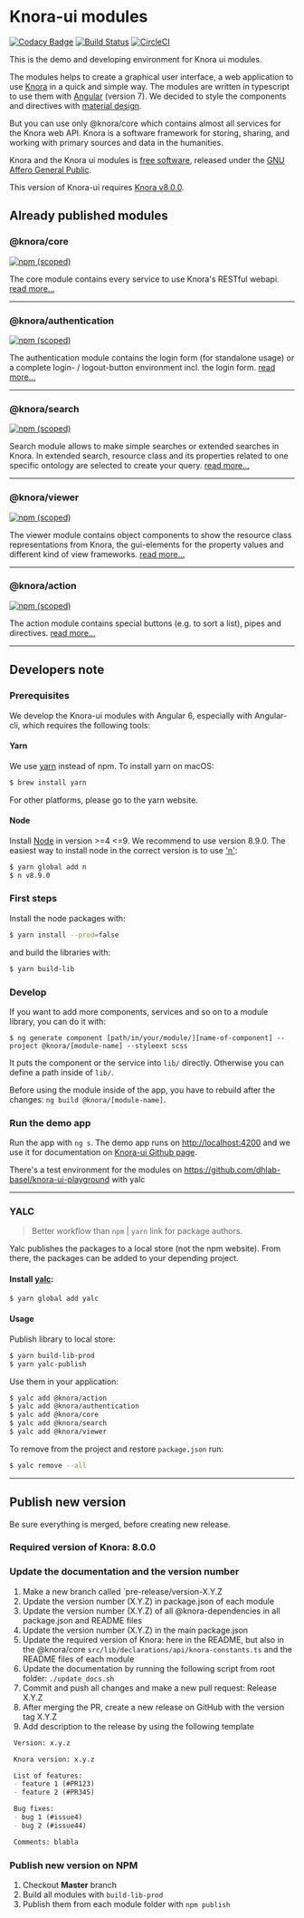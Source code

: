 # Knora-ui modules

[![Codacy Badge](https://api.codacy.com/project/badge/Grade/c9f3050a573f4198bc4129d618d40d6e)](https://www.codacy.com/app/dhlab-basel/Knora-ui?utm_source=github.com&amp;utm_medium=referral&amp;utm_content=dhlab-basel/Knora-ui&amp;utm_campaign=Badge_Grade)
[![Build Status](https://travis-ci.com/dhlab-basel/Knora-ui.svg?branch=master)](https://travis-ci.com/dhlab-basel/Knora-ui)
[![CircleCI](https://circleci.com/gh/dhlab-basel/Knora-ui/tree/master.svg?style=svg)](https://circleci.com/gh/dhlab-basel/Knora-ui/tree/master)


This is the demo and developing environment for Knora ui modules.

The modules helps to create a graphical user interface, a web application to use [Knora](https://www.knora.org) in a quick and simple way. The modules are written in typescript to use them with [Angular](https://angular.io) (version 7). We decided to style the components and directives with [material design](https://material.angular.io).

But you can use only @knora/core which contains almost all services for the Knora web API. Knora is a software framework for storing, sharing, and working with primary sources and data in the humanities.

Knora and the Knora ui modules is [free software](http://www.gnu.org/philosophy/free-sw.en.html), released under the [GNU Affero General Public](http://www.gnu.org/licenses/agpl-3.0.en.html).

This version of Knora-ui requires [Knora v8.0.0](https://github.com/dhlab-basel/Knora/releases/tag/v8.0.0).

## Already published modules

### @knora/core

[![npm (scoped)](https://img.shields.io/npm/v/@knora/core.svg)](https://www.npmjs.com/package/@knora/core)

The core module contains every service to use Knora's RESTful webapi.
[read more...](https://dhlab-basel.github.io/Knora-ui/modules/core)

* * *

### @knora/authentication

[![npm (scoped)](https://img.shields.io/npm/v/@knora/authentication.svg)](https://www.npmjs.com/package/@knora/authentication)

The authentication module contains the login form (for standalone usage) or a complete login- / logout-button environment incl. the login form.
[read more...](https://dhlab-basel.github.io/Knora-ui/modules/authentication)

* * *

### @knora/search

[![npm (scoped)](https://img.shields.io/npm/v/@knora/search.svg)](https://www.npmjs.com/package/@knora/search)

Search module allows to make simple searches or extended searches in Knora. In extended search, resource class and its properties related to one specific ontology are selected to create your query.
[read more...](https://dhlab-basel.github.io/Knora-ui/modules/search)

* * *

### @knora/viewer

[![npm (scoped)](https://img.shields.io/npm/v/@knora/viewer.svg)](https://www.npmjs.com/package/@knora/viewer)

The viewer module contains object components to show the resource class representations from Knora, the gui-elements for the property values and different kind of view frameworks.
[read more...](https://dhlab-basel.github.io/Knora-ui/modules/viewer)

* * *

### @knora/action

[![npm (scoped)](https://img.shields.io/npm/v/@knora/action.svg)](https://www.npmjs.com/package/@knora/action)

The action module contains special buttons (e.g. to sort a list), pipes and directives.
[read more...](https://dhlab-basel.github.io/Knora-ui/modules/action)

* * *

## Developers note

### Prerequisites

We develop the Knora-ui modules with Angular 6, especially with Angular-cli, which requires the following tools:

#### Yarn

We use [yarn](https://yarnpkg.com/en/) instead of npm. To install yarn on macOS:

```bash
$ brew install yarn
```

For other platforms, please go to the yarn website.

#### Node

Install [Node](https://nodejs.org/en/download/) in version >=4 &lt;=9. We recommend to use version 8.9.0. The easiest way to install node
in the correct version is to use ['n'](https://github.com/tj/n):

```bash
$ yarn global add n
$ n v8.9.0
```

### First steps

Install the node packages with:

```bash
$ yarn install --prod=false
```

and build the libraries with:

```bash
$ yarn build-lib
```

### Develop

<!--
Please use the following command schema to create a new module

`$ ng generate library @knora/[module-name] --prefix=kui`
-->

If you want to add more components, services and so on to a module library, you can do it with:

`$ ng generate component [path/in/your/module/][name-of-component] --project @knora/[module-name] --styleext scss`

It puts the component or the service into `lib/` directly. Otherwise you can define a path inside of `lib/`.

Before using the module inside of the app, you have to rebuild after the changes: `ng build @knora/[module-name]`.

### Run the demo app

Run the app with `ng s`. The demo app runs on <http://localhost:4200> and we use it for documentation on [Knora-ui Github page](https://dhlab-basel.github.io/Knora-ui).

There's a test environment for the modules on <https://github.com/dhlab-basel/knora-ui-playground> with yalc

* * *

<!--
## Unit Testing Services

Testing services with HttpClient and HttpTestingController

* Then a test expects that certain requests have or have not been made, performs assertions against those requests, and finally provide responses by "flushing" each expected request.
https://angular.io/guide/http#testing-http-requests
* See https://stackblitz.com/edit/angular-uy5cdl?file=src%2Fapp%2Fheroes%2Fheroes.service.spec.ts for a working example.

 ```TypeScript
 getAllHeroes (): Observable<any[]> {
    const observables = [];

    for (let i = 0; i <= 2; i++) {
      observables.push(
        this.http.get<Hero[]>(this.heroesUrl)
        .pipe(
          catchError(this.handleError('getAllHeroes', []))
      )
      );
    }

    return forkJoin(observables);

  }
  ```

* Several http requests are created and pushed on an array, then they are passed to forkJoin and returned. With forkJoin, we get one Observable that we can subscribe to (executed once all Observables have been completed). Then we get the results of all Observables from within the subscription to the Observable returned by forkJoin.

```TypeScript
 it('should get all heroes', () => {

      let res = heroService.getAllHeroes();

      res.subscribe(
        (obs) => {

          console.log("test")

          expect(obs[0]).toEqual(expectedHeroes, 'should return expected heroes');
          expect(obs[1]).toEqual(expectedHeroes, 'should return expected heroes');
          expect(obs[2]).toEqual(expectedHeroes, 'should return expected heroes');
        }, fail
      );

      // HeroService should have made three requests to GET heroes from expected URL
      const req = httpTestingController.match(
        (request) => {
          return request.url === heroService.heroesUrl && request.method === 'GET'
        }
      );

      // Respond with the mock heroes
      expect(req.length).toEqual(3);

      req[0].flush(expectedHeroes)
      req[1].flush(expectedHeroes)
      req[2].flush(expectedHeroes)

    });
```

* The clue is that for each http request made, a response has to be "flushed". Otherwise the subscription to the Observable returned by forkJoin is never executed:
If an inner observable does not complete forkJoin will never emit a value!
https://www.learnrxjs.io/operators/combination/forkjoin.html

> This is why the subscription never worked, because we did not flush all necessary responses. -->

### YALC

> Better workflow than `npm` \| `yarn` link for package authors.

Yalc publishes the packages to a local store (not the npm website).
From there, the packages can be added to your depending project.

#### Install [yalc](https://github.com/whitecolor/yalc):

```bash
$ yarn global add yalc
```

#### Usage

Publish library to local store:

```bash
$ yarn build-lib-prod
$ yarn yalc-publish
```

Use them in your application:

```bash
$ yalc add @knora/action
$ yalc add @knora/authentication
$ yalc add @knora/core
$ yalc add @knora/search
$ yalc add @knora/viewer
```

To remove from the project and restore `package.json` run:

```bash
$ yalc remove --all
```

* * *

## Publish new version
Be sure everything is merged, before creating new release.

### Required version of Knora: 8.0.0

### Update the documentation and the version number

  1. Make a new branch called `pre-release/version-X.Y.Z
  1. Update the version number (X.Y.Z) in package.json of each module
  1. Update the version number (X.Y.Z) of all @knora-dependencies in all package.json and README files
  1. Update the version number (X.Y.Z) in the main package.json
  1. Update the required version of Knora: here in the README, but also in the @knora/core `src/lib/declarations/api/knora-constants.ts` and the README files of each module
  1. Update the documentation by running the following script from root folder: `./update_docs.sh`
  1. Commit and push all changes and make a new pull request: Release X.Y.Z
  1. After merging the PR, create a new release on GitHub with the version tag X.Y.Z
  1. Add description to the release by using the following template

 ```markdown
  Version: x.y.z

  Knora version: x.y.z

  List of features:
  - feature 1 (#PR123)
  - feature 2 (#PR345)

  Bug fixes:
  - bug 1 (#issue4)
  - bug 2 (#issue44)

  Comments: blabla
```

### Publish new version on NPM

  1. Checkout **Master** branch
  1. Build all modules with `build-lib-prod`
  1. Publish them from each module folder with `npm publish`
